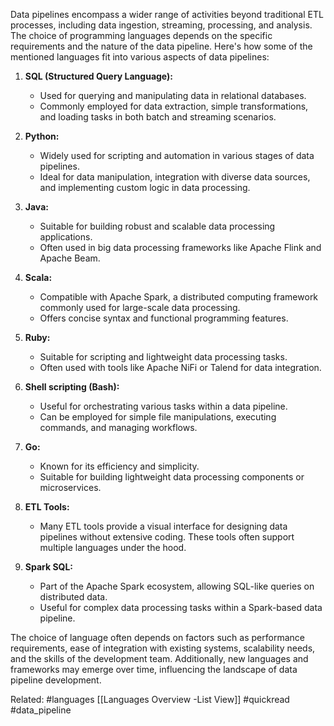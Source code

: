 Data pipelines encompass a wider range of activities beyond traditional ETL processes, including data ingestion, streaming, processing, and analysis. The choice of programming languages depends on the specific requirements and the nature of the data pipeline. Here's how some of the mentioned languages fit into various aspects of data pipelines:

1. **SQL (Structured Query Language):**
    
    - Used for querying and manipulating data in relational databases.
    - Commonly employed for data extraction, simple transformations, and loading tasks in both batch and streaming scenarios.
2. **Python:**
    
    - Widely used for scripting and automation in various stages of data pipelines.
    - Ideal for data manipulation, integration with diverse data sources, and implementing custom logic in data processing.
3. **Java:**
    
    - Suitable for building robust and scalable data processing applications.
    - Often used in big data processing frameworks like Apache Flink and Apache Beam.
4. **Scala:**
    
    - Compatible with Apache Spark, a distributed computing framework commonly used for large-scale data processing.
    - Offers concise syntax and functional programming features.
5. **Ruby:**
    
    - Suitable for scripting and lightweight data processing tasks.
    - Often used with tools like Apache NiFi or Talend for data integration.
6. **Shell scripting (Bash):**
    
    - Useful for orchestrating various tasks within a data pipeline.
    - Can be employed for simple file manipulations, executing commands, and managing workflows.
7. **Go:**
    
    - Known for its efficiency and simplicity.
    - Suitable for building lightweight data processing components or microservices.
8. **ETL Tools:**
    
    - Many ETL tools provide a visual interface for designing data pipelines without extensive coding. These tools often support multiple languages under the hood.
9. **Spark SQL:**
    
    - Part of the Apache Spark ecosystem, allowing SQL-like queries on distributed data.
    - Useful for complex data processing tasks within a Spark-based data pipeline.

The choice of language often depends on factors such as performance requirements, ease of integration with existing systems, scalability needs, and the skills of the development team. Additionally, new languages and frameworks may emerge over time, influencing the landscape of data pipeline development.


Related: #languages [[Languages Overview -List View]] #quickread #data_pipeline 